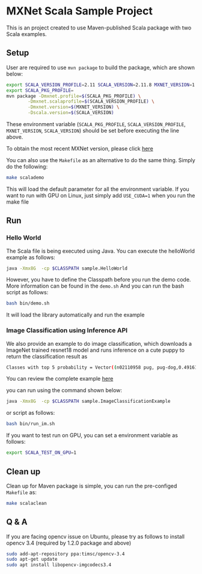 # MXNet Scala Sample Project
This is an project created to use Maven-published Scala package with two Scala examples.
## Setup
User are required to use `mvn package` to build the package,
 which are shown below:
```Bash
export SCALA_VERSION_PROFILE=2.11 SCALA_VERSION=2.11.8 MXNET_VERSION=1.3.0
export SCALA_PKG_PROFILE=
mvn package -Dmxnet.profile=$(SCALA_PKG_PROFILE) \
		-Dmxnet.scalaprofile=$(SCALA_VERSION_PROFILE) \
		-Dmxnet.version=$(MXNET_VERSION) \
		-Dscala.version=$(SCALA_VERSION)
```
These environment variable (`SCALA_PKG_PROFILE`, `SCALA_VERSION_PROFILE`, `MXNET_VERSION`, `SCALA_VERSION`)
should be set before executing the line above.

To obtain the most recent MXNet version, please click [here](https://mvnrepository.com/search?q=org.apache.mxnet)
 
You can also use the `Makefile` as an alternative to do the same thing. Simply do the following:
```Bash
make scalademo
```
This will load the default parameter for all the environment variable.
 If you want to run with GPU on Linux, just simply add `USE_CUDA=1` when you run the make file

## Run
### Hello World
The Scala file is being executed using Java. You can execute the helloWorld example as follows:
```Bash
java -Xmx8G  -cp $CLASSPATH sample.HelloWorld
```
However, you have to define the Classpath before you run the demo code. More information can be found in the `demo.sh` And you can run the bash script as follows:
```Bash
bash bin/demo.sh
```
It will load the library automatically and run the example
### Image Classification using Inference API
We also provide an example to do image classification, which downloads a ImageNet trained resnet18 model and runs inference on a cute puppy to return the classification result as
```Bash
Classes with top 5 probability = Vector((n02110958 pug, pug-dog,0.49161583), (n02108422 bull mastiff,0.40025946), (n02108089 boxer,0.04657662), (n04409515 tennis ball,0.028773671), (n02109047 Great Dane,0.009004086)) 
```
You can review the complete example [here](https://github.com/apache/incubator-mxnet/tree/master/scala-package/examples/src/main/scala/org/apache/mxnetexamples/infer/imageclassifier)

you can run using the command shown below:
```Bash
java -Xmx8G  -cp $CLASSPATH sample.ImageClassificationExample
```
or script as follows:
```Bash
bash bin/run_im.sh
```

If you want to test run on GPU, you can set a environment variable as follows:
```Bash
export SCALA_TEST_ON_GPU=1
```
## Clean up
Clean up for Maven package is simple, you can run the pre-configed `Makefile` as:
```Bash
make scalaclean
```

## Q & A
If you are facing opencv issue on Ubuntu, please try as follows to install opencv 3.4 (required by 1.2.0 package and above)
```Bash
sudo add-apt-repository ppa:timsc/opencv-3.4
sudo apt-get update
sudo apt install libopencv-imgcodecs3.4
```